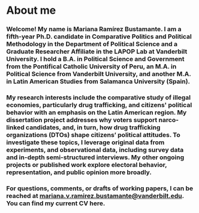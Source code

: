 # About me

### Welcome! My name is Mariana Ramírez Bustamante. I am a fifth-year Ph.D. candidate in Comparative Politics and Political Methodology in the Department of Political Science and a Graduate Researcher Affiliate in the LAPOP Lab at Vanderbilt University. I hold a B.A. in Political Science and Government from the Pontifical Catholic University of Peru, an M.A. in Political Science from Vanderbilt University, and another M.A. in Latin American Studies from Salamanca University (Spain). 

### My research interests include the comparative study of illegal economies, particularly drug trafficking, and citizens' political behavior with an emphasis on the Latin American region. My dissertation project addresses why voters support narco-linked candidates, and, in turn, how drug trafficking organizations (DTOs) shape citizens’ political attitudes. To investigate these topics, I leverage original data from experiments, and observational data, including survey data and in-depth semi-structured interviews. My other ongoing projects or published work explore electoral behavior, representation, and public opinion more broadly.

### For questions, comments, or drafts of working papers, I can be reached at mariana.v.ramirez.bustamante@vanderbilt.edu. You can find my current CV here.

